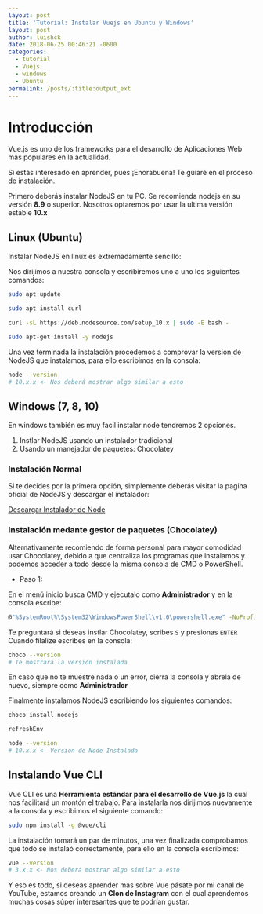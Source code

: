 ```yaml
---
layout: post
title: 'Tutorial: Instalar Vuejs en Ubuntu y Windows'
layout: post
author: luishck
date: 2018-06-25 00:46:21 -0600
categories:
  - tutorial
  - Vuejs
  - windows
  - Ubuntu
permalink: /posts/:title:output_ext
---
```

# Introducción

Vue.js es uno de los frameworks para el desarrollo de Aplicaciones Web mas populares en la actualidad.

Si estás interesado en aprender, pues ¡Enorabuena! Te guiaré en el proceso de instalación.

Primero deberás instalar NodeJS en tu PC. Se recomienda nodejs en su versión **8.9** o superior. Nosotros optaremos por usar la ultima versión estable **10.x**

## Linux (Ubuntu)

Instalar NodeJS en linux es extremadamente sencillo:

Nos dirijimos a nuestra consola y escribiremos uno a uno los siguientes comandos:

```bash
sudo apt update

sudo apt install curl

curl -sL https://deb.nodesource.com/setup_10.x | sudo -E bash -

sudo apt-get install -y nodejs
```

Una vez terminada la instalación procedemos a comprovar la version de NodeJS que instalamos, para ello escribimos en la consola:

```bash
node --version
# 10.x.x <- Nos deberá mostrar algo similar a esto
```

## Windows (7, 8, 10)
En windows también es muy facil instalar node tendremos 2 opciones.

1. Instlar NodeJS usando un instalador tradicional
2. Usando un manejador de paquetes: Chocolatey

### Instalación Normal

Si te decides por la primera opción, simplemente deberás visitar la pagina oficial de NodeJS y descargar el instalador:

[Descargar Instalador de Node](https://nodejs.org/es/download/current/)

### Instalación medante gestor de paquetes (Chocolatey)

Alternativamente recomiendo de forma personal para mayor comodidad usar Chocolatey, debido a que centraliza los programas que instalamos y podemos acceder a todo desde la misma consola de CMD o PowerShell.

* Paso 1:

En el menú inicio busca CMD y ejecutalo como **Administrador** y en la consola escribe:

```bash
@"%SystemRoot%\System32\WindowsPowerShell\v1.0\powershell.exe" -NoProfile -InputFormat None -ExecutionPolicy Bypass -Command "iex ((New-Object System.Net.WebClient).DownloadString('https://chocolatey.org/install.ps1'))" && SET "PATH=%PATH%;%ALLUSERSPROFILE%\chocolatey\bin"
```

Te preguntará si deseas instlar Chocolatey, scribes `S` y presionas `ENTER`
Cuando filalize escribes en la consola:

```bash
choco --version
# Te mostrará la versión instalada
```

En caso que no te muestre nada o un error, cierra la consola y abrela de nuevo, siempre como **Administrador**

Finalmente instalamos NodeJS escribiendo los siguientes comandos:

```bash
choco install nodejs

refreshEnv

node --version
# 10.x.x <- Version de Node Instalada
```

## Instalando Vue CLI

Vue CLI es una **Herramienta estándar para el desarrollo de Vue.js** la cual nos facilitará un montón el trabajo.
Para instalarla nos dirijimos nuevamente a la consola y escribimos el siguiente comando:

```bash
sudo npm install -g @vue/cli
```

La instalación tomará un par de minutos, una vez finalizada comprobamos que todo se instalaó correctamente, para ello en la consola escribimos:

```bash
vue --version
# 3.x.x <- Nos deberá mostrar algo similar a esto
```

Y eso es todo, si deseas aprender mas sobre Vue pásate por mi canal de YouTube, estamos creando un **Clon de Instagram** con el cual aprendemos muchas cosas súper interesantes que te podrían gustar.